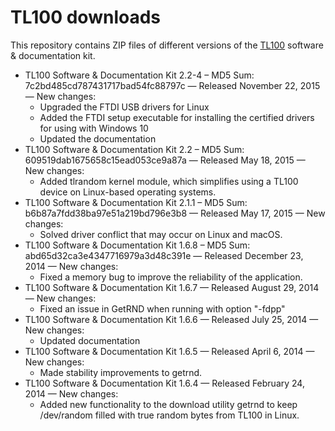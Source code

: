# TL100 downloads

This repository contains ZIP files of different versions of the [TL100](https://tectrolabs.com/tl100/) software & documentation kit.

* TL100 Software & Documentation Kit 2.2-4 – MD5 Sum: 7c2bd485cd787431717bad54fc88797c — Released November 22, 2015 — New changes:
    * Upgraded the FTDI USB drivers for Linux
    * Added the FTDI setup executable for installing the certified drivers for using with Windows 10
    * Updated the documentation
* TL100 Software & Documentation Kit 2.2 – MD5 Sum: 609519dab1675658c15ead053ce9a87a — Released May 18, 2015 — New changes:
    * Added tlrandom kernel module, which simplifies using a TL100 device on Linux-based operating systems.
* TL100 Software & Documentation Kit 2.1.1 – MD5 Sum: b6b87a7fdd38ba97e51a219bd796e3b8 — Released May 17, 2015 — New changes:
    * Solved driver conflict that may occur on Linux and macOS.
* TL100 Software & Documentation Kit 1.6.8 – MD5 Sum: abd65d32ca3e4347716979a3d48c391e — Released December 23, 2014 — New changes:
    * Fixed a memory bug to improve the reliability of the application.
* TL100 Software & Documentation Kit 1.6.7 — Released August 29, 2014 — New changes:
    * Fixed an issue in GetRND when running with option "-fdpp"
* TL100 Software & Documentation Kit 1.6.6 — Released July 25, 2014 — New changes:
    * Updated documentation
* TL100 Software & Documentation Kit 1.6.5 — Released April 6, 2014 — New changes:
    * Made stability improvements to getrnd.
* TL100 Software & Documentation Kit 1.6.4 — Released February 24, 2014 — New changes:
    * Added new functionality to the download utility getrnd to keep /dev/random filled with true random bytes from TL100 in Linux.
